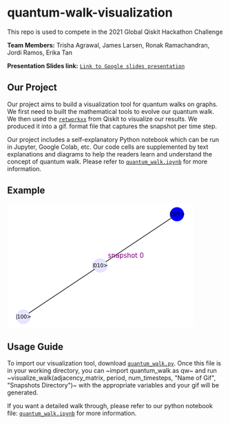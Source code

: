 # quantum-walk-visualization

This repo is used to compete in the 2021 Global Qiskit Hackathon Challenge

**Team Members:** Trisha Agrawal, James Larsen, Ronak Ramachandran, Jordi Ramos, Erika Tan

**Presentation Slides link:** [`Link to Google slides presentation`](https://docs.google.com/presentation/d/1Q2-ji42m3uzqoAu9EWHKb0BxtugebWO3WkQLOdyPyGg/edit?usp=sharing)

## Our Project

Our project aims to build a visualization tool for quantum walks on graphs. We first need to built the mathematical tools to evolve our quantum walk. We then used the [`retworkxx`](https://github.com/Qiskit/retworkx) from Qiskit to visualize our results. We produced it into a gif. format file that captures the snapshot per time step.

Our project includes a self-explanatory Python notebook which can be run in Jupyter, Google Colab, etc. Our code cells are supplemented by text explanations and diagrams to help the readers learn and understand the concept of quantum walk. Please refer to [`quantum_walk.ipynb`](quantum_walk.ipynb) for more information.

## Example

![](quantum_walk_demo.gif)

## Usage Guide

To import our visualization tool, download [`quantum_walk.py`](quantum_walk.py). Once this file is in your working directory, you can ~import quantum_walk as qw~ and run ~visualize_walk(adjacency_matrix, period, num_timesteps, "Name of Gif", "Snapshots Directory")~ with the appropriate variables and your gif will be generated.

If you want a detailed walk through, please refer to our python notebook file: [`quantum_walk.ipynb`](quantum_walk.ipynb) for more information.
